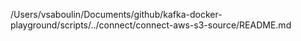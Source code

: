 /Users/vsaboulin/Documents/github/kafka-docker-playground/scripts/../connect/connect-aws-s3-source/README.md